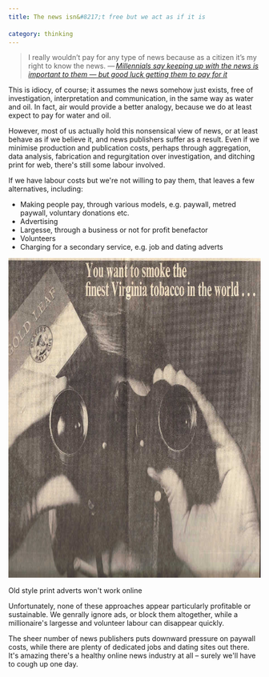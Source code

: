 ```yaml
---
title: The news isn&#8217;t free but we act as if it is

category: thinking
---
```


> I really wouldn’t pay for any type of news because as a citizen it’s my right to know the news. &#8212;&thinsp;<cite>[Millennials say keeping up with the news is important to them — but good luck getting them to pay for it](http://www.niemanlab.org/2015/03/millennials-say-keeping-up-with-the-news-is-important-to-them-but-good-luck-getting-them-to-pay-for-it/)</cite>

This is idiocy, of course; it assumes the news somehow just exists, free of investigation, interpretation and communication, in the same way as water and oil. In fact, air would provide a better analogy, because we do at least expect to pay for water and oil.

However, most of us actually hold this nonsensical view of news, or at least behave as if we believe it, and news publishers suffer as a result. Even if we minimise production and publication costs, perhaps through aggregation, data analysis, fabrication and regurgitation over investigation, and ditching print for web, there's still some labour involved.

If we have labour costs but we're not willing to pay them, that leaves a few alternatives, including:

- Making people pay, through various models, e.g. paywall, metred paywall, voluntary donations etc.
- Advertising
- Largesse, through a business or not for profit benefactor
- Volunteers
- Charging for a secondary service, e.g. job and dating adverts

<img height="639" width="900" src="/images/advert.jpg" alt="A 1967 print advert for tobacco" class="bleed">

<p class="figcaption">Old style print adverts won't work online</p>

Unfortunately, none of these approaches appear particularly profitable or sustainable. We genrally ignore ads, or block them altogether, while a millionaire's largesse and volunteer labour can disappear quickly.

The sheer number of news publishers puts downward pressure on paywall costs, while there are plenty of dedicated jobs and dating sites out there. It's amazing there's a healthy online news industry at all &#8211; surely we'll have to cough up one day.
